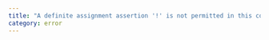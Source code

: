 ```yaml
---
title: "A definite assignment assertion '!' is not permitted in this context."
category: error
---
```

